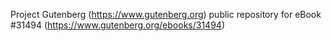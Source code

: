 Project Gutenberg (https://www.gutenberg.org) public repository for eBook #31494 (https://www.gutenberg.org/ebooks/31494)
